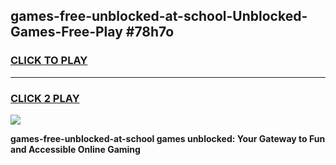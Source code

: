 
## games-free-unblocked-at-school-Unblocked-Games-Free-Play #78h7o
<h3>
<a href="https://us.freeplayer.one?title=games-free-unblocked-at-school&ref=9M">CLICK TO PLAY</a></h3>
<hr>

<h3>
<a href="https://us.freeplayer.one?title=games-free-unblocked-at-school&ref=9M">CLICK 2 PLAY</a>
  
</h3>

<a href="https://us.freeplayer.one?title=games-free-unblocked-at-school&ref=9M"><img src="https://clearcache.store/games.png"></a>


**games-free-unblocked-at-school games unblocked: Your Gateway to Fun and Accessible Online Gaming**

